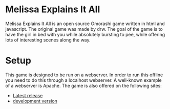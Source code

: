 # Melissa Explains It All
Melissa Explains It All is an open source Omorashi game written in html and javascript. The original game was made by drw. The goal of the game is to have the girl
in bed with you while absolutely bursting to pee, while offering lots of interesting scenes along the way.

# Setup
This game is designed to be run on a webserver. In order to run this offline you need to do this through a localhost webserver. A well-known example of a webserver is Apache.
The game is also offered on the following sites:
* [Latest release](http://fammel.unaux.com/)
* [development version](http://famtest.unaux.com/)

